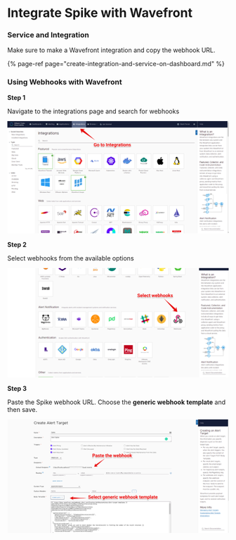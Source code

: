 # Integrate Spike with Wavefront

### Service and Integration

Make sure to make a Wavefront integration and copy the webhook URL.

{% page-ref page="create-integration-and-service-on-dashboard.md" %}



### Using Webhooks with Wavefront

**Step 1**

Navigate to the integrations page and search for webhooks 

![](../.gitbook/assets/image%20%28135%29.png)



**Step 2**

Select webhooks from the available options

![](../.gitbook/assets/image%20%28134%29.png)



**Step 3**

‌Paste the Spike webhook URL. Choose the **generic webhook** **template** and then save.

![](../.gitbook/assets/image%20%28139%29.png)

